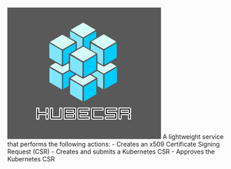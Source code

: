 ####
<img src="https://github.com/tonedefdev/kubecsr/blob/dev/img/kubecsr_logo.png" width="350" height="300">
A lightweight service that performs the following actions:
- Creates an x509 Certificate Signing Request (CSR)
- Creates and submits a Kubernetes CSR
- Approves the Kubernetes CSR

